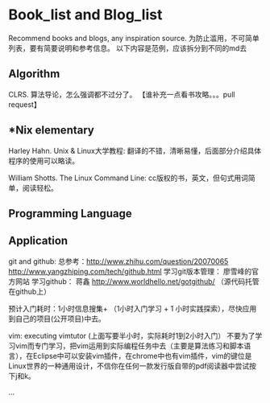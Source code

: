 Book_list and Blog_list
=========
Recommend books and blogs, any inspiration source.
为防止滥用，不可简单列表，要有简要说明和参考信息。
以下内容是范例，应该拆分到不同的md去

Algorithm
-----
CLRS. 算法导论，怎么强调都不过分了。
【谁补充一点看书攻略。。。pull request】

*Nix elementary
-----
Harley Hahn.  Unix & Linux大学教程:
翻译的不错，清晰易懂，后面部分介绍具体程序的使用可以略读。

William Shotts. The Linux Command Line:
cc版权的书，英文，但句式用词简单，阅读轻松。


Programming Language
------

Application
---------
git and github: 
总参考：http://www.zhihu.com/question/20070065  http://www.yangzhiping.com/tech/github.html
学习git版本管理： 廖雪峰的官方网站
学习github：      蒋鑫 http://www.worldhello.net/gotgithub/ （源代码托管在github上）

预计入门耗时：1小时信息搜集+ （1小时入门学习 + 1 小时实践探索），尽快应用到自己的项目(公开项目)中去。

vim:
executing vimtutor (上面写要半小时，实际耗时1到2小时入门）
不要为了学习vim而专门学习，把vim运用到实际编程任务中去（主要是算法练习和脚本语言），在Eclipse中可以安装vim插件，在chrome中也有vim插件，vim的键位是Linux世界的一种通用设计，不信你在任何一款发行版自带的pdf阅读器中尝试按下j和k。


...


